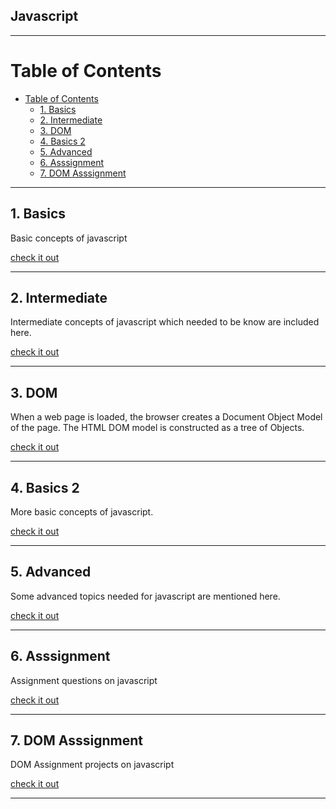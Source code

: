 ## Javascript

<hr/>

# Table of Contents
- [Table of Contents](#table-of-contents)
  - [1. Basics](#1-basics)
  - [2. Intermediate](#2-intermediate)
  - [3. DOM](#3-dom)
  - [4. Basics 2](#4-basics-2)
  - [5. Advanced](#5-advanced)
  - [6. Asssignment](#6-asssignment)
  - [7. DOM Asssignment](#7-dom-asssignment)

<hr/>

## 1. Basics

Basic concepts of javascript

[check it out](./01.%20Basics/)

<hr/>

## 2. Intermediate

Intermediate concepts of javascript which needed to be know are included here.

[check it out](./02.%20Intermediate/)

<hr/>

## 3. DOM

When a web page is loaded, the browser creates a Document Object Model of the page. The HTML DOM model is constructed as a tree of Objects.

[check it out](./03.%20Dom/)

<hr/>

## 4. Basics 2

More basic concepts of javascript.

[check it out](./04.%20Basics%202/)

<hr/>

## 5. Advanced 

Some advanced topics needed for javascript are mentioned here.

[check it out](./05.%20Advance/)

<hr/>

## 6. Asssignment 

Assignment questions on javascript

[check it out](./06.%20Assignment/)

<hr/>

## 7. DOM Asssignment 

DOM Assignment projects on javascript

[check it out](./07.%20Dom%20Assignment/)

<hr/>

   
